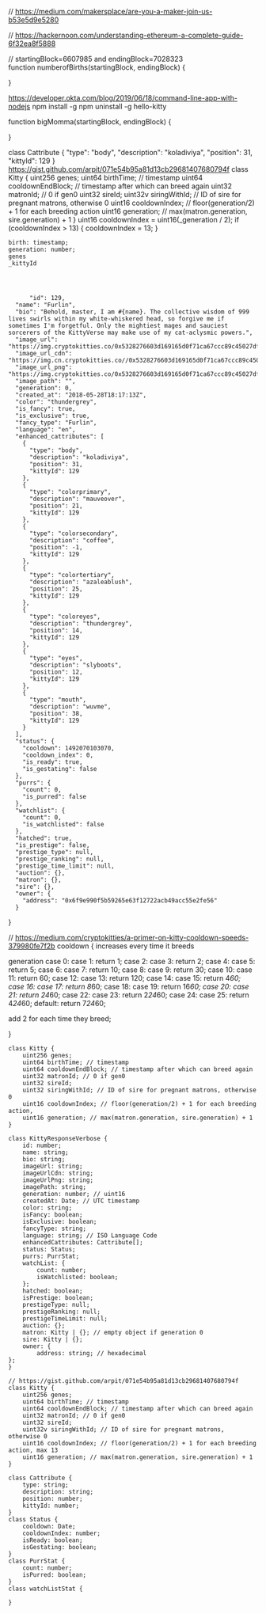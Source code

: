 // https://medium.com/makersplace/are-you-a-maker-join-us-b53e5d9e5280

// https://hackernoon.com/understanding-ethereum-a-complete-guide-6f32ea8f5888


// startingBlock=6607985 and endingBlock=7028323   
function numberofBirths(startingBlock, endingBlock) {

}


https://developer.okta.com/blog/2019/06/18/command-line-app-with-nodejs
npm install -g
npm uninstall -g hello-kitty

function bigMomma(startingBlock, endingBlock) {

}

class Cattribute {
          "type": "body",
          "description": "koladiviya",
          "position": 31,
          "kittyId": 129
}
https://gist.github.com/arpit/071e54b95a81d13cb29681407680794f
class Kitty {
uint256 genes;
uint64 birthTime; // timestamp
uint64 cooldownEndBlock; // timestamp after which can breed again
uint32 matronId; // 0 if gen0
uint32 sireId;
uint32v siringWithId; // ID of sire for pregnant matrons, otherwise 0
uint16 cooldownIndex; // floor(generation/2) + 1 for each breeding action
uint16 generation; // max(matron.generation, sire.generation) + 1
}
uint16 cooldownIndex = uint16(_generation / 2);
        if (cooldownIndex > 13) {
            cooldownIndex = 13;
        }


    birth: timestamp;
    generation: number;
    genes
    _kittyId




          "id": 129,
      "name": "Furlin",
      "bio": "Behold, master, I am #{name}. The collective wisdom of 999 lives swirls within my white-whiskered head, so forgive me if sometimes I'm forgetful. Only the mightiest mages and sauciest sorcerers of the KittyVerse may make use of my cat-aclysmic powers.",
      "image_url": "https://img.cryptokitties.co/0x5328276603d169165d0f71ca67ccc89c45027df3/129.png",
      "image_url_cdn": "https://img.cn.cryptokitties.co//0x5328276603d169165d0f71ca67ccc89c45027df3/129.png",
      "image_url_png": "https://img.cryptokitties.co/0x5328276603d169165d0f71ca67ccc89c45027df3/129.png",
      "image_path": "",
      "generation": 0,
      "created_at": "2018-05-28T18:17:13Z",
      "color": "thundergrey",
      "is_fancy": true,
      "is_exclusive": true,
      "fancy_type": "Furlin",
      "language": "en",
      "enhanced_cattributes": [
        {
          "type": "body",
          "description": "koladiviya",
          "position": 31,
          "kittyId": 129
        },
        {
          "type": "colorprimary",
          "description": "mauveover",
          "position": 21,
          "kittyId": 129
        },
        {
          "type": "colorsecondary",
          "description": "coffee",
          "position": -1,
          "kittyId": 129
        },
        {
          "type": "colortertiary",
          "description": "azaleablush",
          "position": 25,
          "kittyId": 129
        },
        {
          "type": "coloreyes",
          "description": "thundergrey",
          "position": 14,
          "kittyId": 129
        },
        {
          "type": "eyes",
          "description": "slyboots",
          "position": 12,
          "kittyId": 129
        },
        {
          "type": "mouth",
          "description": "wuvme",
          "position": 38,
          "kittyId": 129
        }
      ],
      "status": {
        "cooldown": 1492070103070,
        "cooldown_index": 0,
        "is_ready": true,
        "is_gestating": false
      },
      "purrs": {
        "count": 0,
        "is_purred": false
      },
      "watchlist": {
        "count": 0,
        "is_watchlisted": false
      },
      "hatched": true,
      "is_prestige": false,
      "prestige_type": null,
      "prestige_ranking": null,
      "prestige_time_limit": null,
      "auction": {},
      "matron": {},
      "sire": {},
      "owner": {
        "address": "0x6f9e990f5b59265e63f12722acb49acc55e2fe56"
      }
}


// https://medium.com/cryptokitties/a-primer-on-kitty-cooldown-speeds-379980fe7f2b
cooldown {
increases every time it breeds

generation
case 0:
case 1:
return 1;
case 2:
case 3:
return 2;
case 4:
case 5:
return 5;
case 6:
case 7:
return 10;
case 8:
case 9:
return 30;
case 10:
case 11:
return 60;
case 12:
case 13:
return 120;
case 14:
case 15:
return 4*60;
case 16:
case 17:
return 8*60;
case 18:
case 19:
return 16*60;
case 20:
case 21:
return 24*60;
case 22:
case 23:
return 2*24*60;
case 24:
case 25:
return 4*24*60;
default:
return 7*24*60;

add 2 for each time they breed;

}

```
class Kitty {
    uint256 genes;
    uint64 birthTime; // timestamp
    uint64 cooldownEndBlock; // timestamp after which can breed again
    uint32 matronId; // 0 if gen0
    uint32 sireId;
    uint32 siringWithId; // ID of sire for pregnant matrons, otherwise 0
    uint16 cooldownIndex; // floor(generation/2) + 1 for each breeding action,
    uint16 generation; // max(matron.generation, sire.generation) + 1
}

```

```
class KittyResponseVerbose {
    id: number;
    name: string;
    bio: string;
    imageUrl: string;
    imageUrlCdn: string;
    imageUrlPng: string;
    imagePath: string;
    generation: number; // uint16
    createdAt: Date; // UTC timestamp
    color: string;
    isFancy: boolean;
    isExclusive: boolean;
    fancyType: string;
    language: string; // ISO Language Code
    enhancedCattributes: Cattribute[];
    status: Status;
    purrs: PurrStat;
    watchList: {
        count: number;
        isWatchlisted: boolean;
    };
    hatched: boolean;
    isPrestige: boolean;
    prestigeType: null;
    prestigeRanking: null;
    prestigeTimeLimit: null;
    auction: {};
    matron: Kitty | {}; // empty object if generation 0
    sire: Kitty | {};
    owner: {
        address: string; // hexadecimal
};
}

// https://gist.github.com/arpit/071e54b95a81d13cb29681407680794f
class Kitty {
    uint256 genes;
    uint64 birthTime; // timestamp
    uint64 cooldownEndBlock; // timestamp after which can breed again
    uint32 matronId; // 0 if gen0
    uint32 sireId;
    uint32v siringWithId; // ID of sire for pregnant matrons, otherwise 0
    uint16 cooldownIndex; // floor(generation/2) + 1 for each breeding action, max 13
    uint16 generation; // max(matron.generation, sire.generation) + 1
}

class Cattribute {
    type: string;
    description: string;
    position: number;
    kittyId: number;
}
class Status {
    cooldown: Date;
    cooldownIndex: number;
    isReady: boolean;
    isGestating: boolean;
}
class PurrStat {
    count: number;
    isPurred: boolean;
}
class watchListStat {

}
```